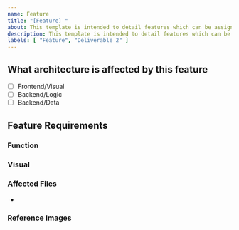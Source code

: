 ```yaml
---
name: Feature
title: "[Feature] "
about: This template is intended to detail features which can be assigned amongst the team
description: This template is intended to detail features which can be assigned amongst the team
labels: [ "Feature", "Deliverable 2" ]
---
```

## What architecture is affected by this feature
<!-- What will be changed and or effected. -->
- [ ] Frontend/Visual
- [ ] Backend/Logic
- [ ] Backend/Data

 ## Feature Requirements
 
### Function
<!-- Functional Requirements (remove if none) -->


### Visual
<!-- Visual Requirements (remove if none) -->


### Affected Files
-


### Reference Images
<!-- Reference Images (remove if none) -->
